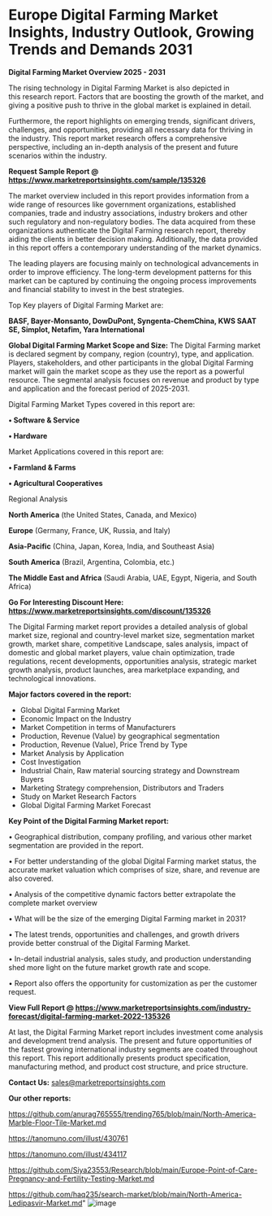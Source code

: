 # Europe Digital Farming Market Insights, Industry Outlook, Growing Trends and Demands 2031

<Strong> Digital Farming Market Overview 2025 - 2031</strong>

The rising technology in Digital Farming Market is also depicted in this research report. Factors that are boosting the growth of the market, and giving a positive push to thrive in the global market is explained in detail.

Furthermore, the report highlights on emerging trends, significant drivers, challenges, and opportunities, providing all necessary data for thriving in the industry. This report market research offers a comprehensive perspective, including an in-depth analysis of the present and future scenarios within the industry.

<strong>Request Sample Report @ <a href=https://www.marketreportsinsights.com/sample/135326>https://www.marketreportsinsights.com/sample/135326</a></strong>

The market overview included in this report provides information from a wide range of resources like government organizations, established companies, trade and industry associations, industry brokers and other such regulatory and non-regulatory bodies. The data acquired from these organizations authenticate the Digital Farming research report, thereby aiding the clients in better decision making. Additionally, the data provided in this report offers a contemporary understanding of the market dynamics.

The leading players are focusing mainly on technological advancements in order to improve efficiency. The long-term development patterns for this market can be captured by continuing the ongoing process improvements and financial stability to invest in the best strategies.

Top Key players of Digital Farming Market are:

<strong>BASF, Bayer-Monsanto, DowDuPont, Syngenta-ChemChina, KWS SAAT SE, Simplot, Netafim, Yara International</strong>

<strong><b>Global Digital Farming Market Scope and Size:</b></strong>
The Digital Farming market is declared segment by company, region (country), type, and application. Players, stakeholders, and other participants in the global Digital Farming market will gain the market scope as they use the report as a powerful resource. The segmental analysis focuses on revenue and product by type and application and the forecast period of 2025-2031.

Digital Farming Market Types covered in this report are:

<strong>• Software & Service

• Hardware</strong>

Market Applications covered in this report are:

<strong>• Farmland & Farms

• Agricultural Cooperatives</strong> 

Regional Analysis

<strong>North America</strong> (the United States, Canada, and Mexico)

<strong>Europe</strong> (Germany, France, UK, Russia, and Italy)

<strong>Asia-Pacific</strong> (China, Japan, Korea, India, and Southeast Asia)

<strong>South America</strong> (Brazil, Argentina, Colombia, etc.)

<strong>The Middle East and Africa</strong> (Saudi Arabia, UAE, Egypt, Nigeria, and South Africa)

<strong>Go For Interesting Discount Here: <a href=https://www.marketreportsinsights.com/discount/135326>https://www.marketreportsinsights.com/discount/135326</a></strong>

The Digital Farming market report provides a detailed analysis of global market size, regional and country-level market size, segmentation market growth, market share, competitive Landscape, sales analysis, impact of domestic and global market players, value chain optimization, trade regulations, recent developments, opportunities analysis, strategic market growth analysis, product launches, area marketplace expanding, and technological innovations.

<strong><b>Major factors covered in the report:</b></strong>
<ul>
  <li>Global Digital Farming Market </li>
  <li>Economic Impact on the Industry</li>
  <li>Market Competition in terms of Manufacturers</li>
  <li>Production, Revenue (Value) by geographical segmentation</li>
  <li>Production, Revenue (Value), Price Trend by Type</li>
  <li>Market Analysis by Application</li>
  <li>Cost Investigation</li>
  <li>Industrial Chain, Raw material sourcing strategy and Downstream Buyers</li>
  <li>Marketing Strategy comprehension, Distributors and Traders</li>
  <li>Study on Market Research Factors</li>
  <li>Global Digital Farming Market Forecast</li>
</ul>

<strong><b>Key Point of the Digital Farming Market report:</b></strong>

• Geographical distribution, company profiling, and various other market segmentation are provided in the report.

• For better understanding of the global Digital Farming market status, the accurate market valuation which comprises of size, share, and revenue are also covered.

• Analysis of the competitive dynamic factors better extrapolate the complete market overview

• What will be the size of the emerging Digital Farming market in 2031?

• The latest trends, opportunities and challenges, and growth drivers provide better construal of the Digital Farming Market.

• In-detail industrial analysis, sales study, and production understanding shed more light on the future market growth rate and scope.

• Report also offers the opportunity for customization as per the customer request.

<strong><b>View Full Report @ <a href=https://www.marketreportsinsights.com/industry-forecast/digital-farming-market-2022-135326>https://www.marketreportsinsights.com/industry-forecast/digital-farming-market-2022-135326</a></b></strong>


At last, the Digital Farming Market report includes investment come analysis and development trend analysis. The present and future opportunities of the fastest growing international industry segments are coated throughout this report. This report additionally presents product specification, manufacturing method, and product cost structure, and price structure.

<strong>Contact Us:</strong>
sales@marketreportsinsights.com

<strong>Our other reports:</strong>

<a href=https://github.com/anurag765555/trending765/blob/main/North-America-Marble-Floor-Tile-Market.md>https://github.com/anurag765555/trending765/blob/main/North-America-Marble-Floor-Tile-Market.md</a>

<a href=https://tanomuno.com/illust/430761>https://tanomuno.com/illust/430761</a>

<a href=https://tanomuno.com/illust/434117>https://tanomuno.com/illust/434117</a>

<a href=https://github.com/Siya23553/Research/blob/main/Europe-Point-of-Care-Pregnancy-and-Fertility-Testing-Market.md>https://github.com/Siya23553/Research/blob/main/Europe-Point-of-Care-Pregnancy-and-Fertility-Testing-Market.md</a>

<a href=https://github.com/haq235/search-market/blob/main/North-America-Ledipasvir-Market.md>https://github.com/haq235/search-market/blob/main/North-America-Ledipasvir-Market.md</a>"
![image](https://github.com/user-attachments/assets/0f8efb6b-b1e0-4745-9d24-5efc32215350)
